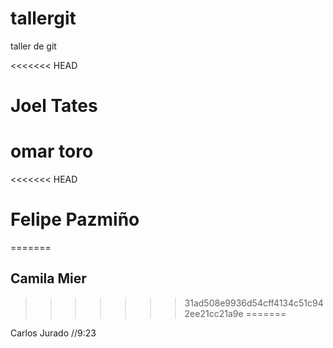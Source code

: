 # tallergit

taller de git

<!-- Carlos Jurado -->
<<<<<<< HEAD
# Joel Tates 
# omar toro
<<<<<<< HEAD
# Felipe Pazmiño
=======
## Camila Mier
>>>>>>> 31ad508e9936d54cff4134c51c942ee21cc21a9e
=======

Carlos Jurado //9:23

